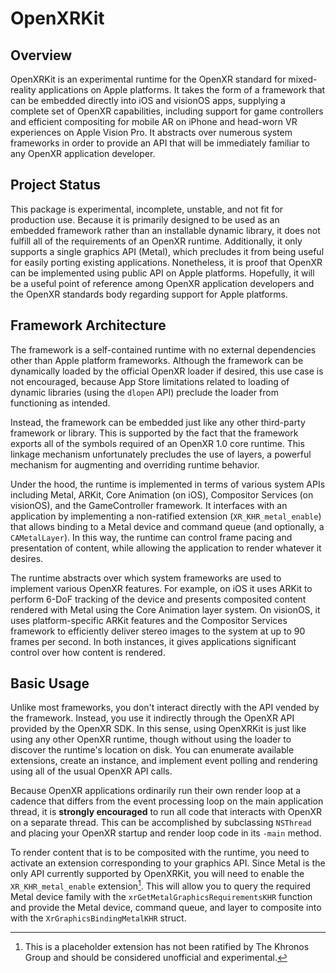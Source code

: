 # OpenXRKit

## Overview

OpenXRKit is an experimental runtime for the OpenXR standard for mixed-reality applications on Apple platforms. It takes the form of a framework that can be embedded directly into iOS and visionOS apps, supplying a complete set of OpenXR capabilities, including support for game controllers and efficient compositing for mobile AR on iPhone and head-worn VR experiences on Apple Vision Pro. It abstracts over numerous system frameworks in order to provide an API that will be immediately familiar to any OpenXR application developer.

## Project Status

This package is experimental, incomplete, unstable, and not fit for production use. Because it is primarily designed to be used as an embedded framework rather than an installable dynamic library, it does not fulfill all of the requirements of an OpenXR runtime. Additionally, it only supports a single graphics API (Metal), which precludes it from being useful for easily porting existing applications. Nonetheless, it is proof that OpenXR can be implemented using public API on Apple platforms. Hopefully, it will be a useful point of reference among OpenXR application developers and the OpenXR standards body regarding support for Apple platforms.

## Framework Architecture

The framework is a self-contained runtime with no external dependencies other than Apple platform frameworks. Although the framework can be dynamically loaded by the official OpenXR loader if desired, this use case is not encouraged, because App Store limitations related to loading of dynamic libraries (using the `dlopen` API) preclude the loader from functioning as intended.

Instead, the framework can be embedded just like any other third-party framework or library. This is supported by the fact that the framework exports all of the symbols required of an OpenXR 1.0 core runtime. This linkage mechanism unfortunately precludes the use of layers, a powerful mechanism for augmenting and overriding runtime behavior.

Under the hood, the runtime is implemented in terms of various system APIs including Metal, ARKit, Core Animation (on iOS), Compositor Services (on visionOS), and the GameController framework. It interfaces with an application by implementing a non-ratified extension (`XR_KHR_metal_enable`) that allows binding to a Metal device and command queue (and optionally, a `CAMetalLayer`). In this way, the runtime can control frame pacing and presentation of content, while allowing the application to render whatever it desires.

The runtime abstracts over which system frameworks are used to implement various OpenXR features. For example, on iOS it uses ARKit to perform 6-DoF tracking of the device and presents composited content rendered with Metal using the Core Animation layer system. On visionOS, it uses platform-specific ARKit features and the Compositor Services framework to efficiently deliver stereo images to the system at up to 90 frames per second. In both instances, it gives applications significant control over how content is rendered.

## Basic Usage

Unlike most frameworks, you don't interact directly with the API vended by the framework. Instead, you use it indirectly through the OpenXR API provided by the OpenXR SDK. In this sense, using OpenXRKit is just like using any other OpenXR runtime, though without using the loader to discover the runtime's location on disk. You can enumerate available extensions, create an instance, and implement event polling and rendering using all of the usual OpenXR API calls.

Because OpenXR applications ordinarily run their own render loop at a cadence that differs from the event processing loop on the main application thread, it is **strongly encouraged** to run all code that interacts with OpenXR on a separate thread. This can be accomplished by subclassing `NSThread` and placing your OpenXR startup and render loop code in its `-main` method.

To render content that is to be composited with the runtime, you need to activate an extension corresponding to your graphics API. Since Metal is the only API currently supported by OpenXRKit, you will need to enable the `XR_KHR_metal_enable` extension[^1]. This will allow you to query the required Metal device family with the `xrGetMetalGraphicsRequirementsKHR` function and provide the Metal device, command queue, and layer to composite into with the `XrGraphicsBindingMetalKHR` struct.

[^1]: This is a placeholder extension has not been ratified by The Khronos Group and should be considered unofficial and experimental.
